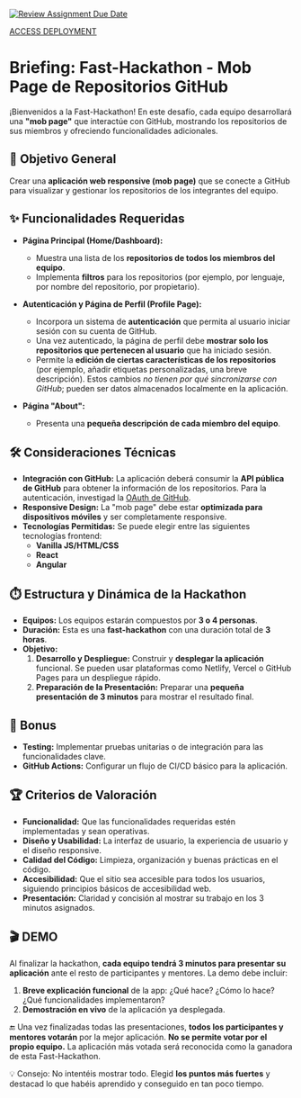 [![Review Assignment Due Date](https://classroom.github.com/assets/deadline-readme-button-22041afd0340ce965d47ae6ef1cefeee28c7c493a6346c4f15d667ab976d596c.svg)](https://classroom.github.com/a/HgrjD5Sh)

[ACCESS DEPLOYMENT](https://fast-hackathon-g3-coders.vercel.app/)

# Briefing: Fast-Hackathon - Mob Page de Repositorios GitHub

¡Bienvenidos a la Fast-Hackathon! En este desafío, cada equipo desarrollará una **"mob page"** que interactúe con GitHub, mostrando los repositorios de sus miembros y ofreciendo funcionalidades adicionales.

## 🎯 Objetivo General

Crear una **aplicación web responsive (mob page)** que se conecte a GitHub para visualizar y gestionar los repositorios de los integrantes del equipo.

## ✨ Funcionalidades Requeridas

-   **Página Principal (Home/Dashboard):**

    -   Muestra una lista de los **repositorios de todos los miembros del equipo**.
    -   Implementa **filtros** para los repositorios (por ejemplo, por lenguaje, por nombre del repositorio, por propietario).

-   **Autenticación y Página de Perfil (Profile Page):**

    -   Incorpora un sistema de **autenticación** que permita al usuario iniciar sesión con su cuenta de GitHub.
    -   Una vez autenticado, la página de perfil debe **mostrar solo los repositorios que pertenecen al usuario** que ha iniciado sesión.
    -   Permite la **edición de ciertas características de los repositorios** (por ejemplo, añadir etiquetas personalizadas, una breve descripción). Estos cambios _no tienen por qué sincronizarse con GitHub_; pueden ser datos almacenados localmente en la aplicación.

-   **Página "About":**
    -   Presenta una **pequeña descripción de cada miembro del equipo**.

## 🛠️ Consideraciones Técnicas

-   **Integración con GitHub:** La aplicación deberá consumir la **API pública de GitHub** para obtener la información de los repositorios. Para la autenticación, investigad la [OAuth de GitHub](https://docs.github.com/en/apps/oauth-apps/building-oauth-apps/authorizing-oauth-apps).
-   **Responsive Design:** La "mob page" debe estar **optimizada para dispositivos móviles** y ser completamente responsive.
-   **Tecnologías Permitidas:** Se puede elegir entre las siguientes tecnologías frontend:
    -   **Vanilla JS/HTML/CSS**
    -   **React**
    -   **Angular**

## ⏱️ Estructura y Dinámica de la Hackathon

-   **Equipos:** Los equipos estarán compuestos por **3 o 4 personas**.
-   **Duración:** Esta es una **fast-hackathon** con una duración total de **3 horas**.
-   **Objetivo:**
    1.  **Desarrollo y Despliegue:** Construir y **desplegar la aplicación** funcional. Se pueden usar plataformas como Netlify, Vercel o GitHub Pages para un despliegue rápido.
    2.  **Preparación de la Presentación:** Preparar una **pequeña presentación de 3 minutos** para mostrar el resultado final.

## 🌟 Bonus

-   **Testing:** Implementar pruebas unitarias o de integración para las funcionalidades clave.
-   **GitHub Actions:** Configurar un flujo de CI/CD básico para la aplicación.

## 🏆 Criterios de Valoración

-   **Funcionalidad:** Que las funcionalidades requeridas estén implementadas y sean operativas.
-   **Diseño y Usabilidad:** La interfaz de usuario, la experiencia de usuario y el diseño responsive.
-   **Calidad del Código:** Limpieza, organización y buenas prácticas en el código.
-   **Accesibilidad:** Que el sitio sea accesible para todos los usuarios, siguiendo principios básicos de accesibilidad web.
-   **Presentación:** Claridad y concisión al mostrar su trabajo en los 3 minutos asignados.

## 🎬 DEMO

Al finalizar la hackathon, **cada equipo tendrá 3 minutos para presentar su aplicación** ante el resto de participantes y mentores. La demo debe incluir:

1. **Breve explicación funcional** de la app: ¿Qué hace? ¿Cómo lo hace? ¿Qué funcionalidades implementaron?
2. **Demostración en vivo** de la aplicación ya desplegada.

🔚 Una vez finalizadas todas las presentaciones, **todos los participantes y mentores votarán** por la mejor aplicación. **No se permite votar por el propio equipo.** La aplicación más votada será reconocida como la ganadora de esta Fast-Hackathon.

💡 Consejo: No intentéis mostrar todo. Elegid **los puntos más fuertes** y destacad lo que habéis aprendido y conseguido en tan poco tiempo.
